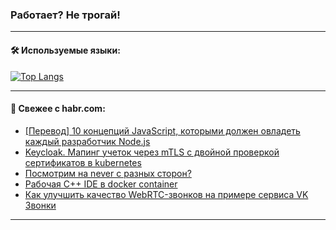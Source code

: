### Работает? Не трогай!

---
<!--
#### 🛠️ Technical stack:

![Java](https://img.shields.io/badge/Java-informational?logo=Oracle&style=flat&logoColor=white&color=FF4500)
![Kotlin](https://img.shields.io/badge/Kotlin-informational?logo=Kotlin&style=flat&logoColor=white&color=774D97)
![TS](https://img.shields.io/badge/TypeScript-informational?logo=typeScript&style=flat&logoColor=black&color=017acc)
![Python](https://img.shields.io/badge/Python-informational?logo=Python&style=flat&logoColor=black&color=ffdd54) <br>
![Spring](https://img.shields.io/badge/Spring-informational?logo=Spring&style=flat&logoColor=white&color=6DB33F) 
![SpringBoot](https://img.shields.io/badge/SpringBoot-informational?logo=SpringBoot&style=flat&logoColor=white&color=6DB33F)
![Nest](https://img.shields.io/badge/NestJS-informational?logo=NestJS&style=flat&logoColor=white&color=E0234E) 
![NodeJS](https://img.shields.io/badge/NodeJS-informational?logo=node.js&style=flat&logoColor=white&color=70A760)<br>
![PostgreSQL](https://img.shields.io/badge/PostgreSQL-informational?logo=PostgreSQL&style=flat&logoColor=white&color=DAA520)
![MongoDB](https://img.shields.io/badge/MongoDB-informational?logo=MongoDB&style=flat&logoColor=white&color=870000)
![Apache](https://img.shields.io/badge/Apache-informational?logo=apache&style=flat&logoColor=white&color=f74e28)

___ 
-->

#### 🛠️ Используемые языки:

[![Top Langs](https://github-readme-stats-u2qms2cxw-advtsettinggmailcoms-projects.vercel.app/api/top-langs/?username=zloylis&langs_count=10&hide_title=true&title_color=e6edf3&size_weight=0.5&count_weight=0.5&layout=compact&hide_progress=true&hide_border=true&theme=dracula)](https://github.com/zloylis)

<!---


####  :octocat:&nbsp;&nbsp; Статистика:

![GitHub stats](https://github-readme-stats-u2qms2cxw-advtsettinggmailcoms-projects.vercel.app/api?username=zloylis&show_icons=true&hide_border=true&theme=dracula&title_color=e6edf3&include_all_commits=true&count_private=true&hide_rank=false&hide_title=true&rank_icon=github)
-->
---

#### 💬 Свежее с habr.com:

<!-- BLOG-POST-LIST:START -->
- [[Перевод] 10 концепций JavaScript, которыми должен овладеть каждый разработчик Node.js](https://habr.com/ru/companies/bothub/articles/849464/?utm_source=habrahabr&utm_medium=rss&utm_campaign=849464)
- [Keycloak. Мапинг учеток через mTLS c двойной проверкой сертификатов в kubernetes](https://habr.com/ru/companies/kaspersky/articles/846326/?utm_source=habrahabr&utm_medium=rss&utm_campaign=846326)
- [Посмотрим на never с разных сторон?](https://habr.com/ru/articles/849074/?utm_source=habrahabr&utm_medium=rss&utm_campaign=849074)
- [Рабочая C++ IDE в docker container](https://habr.com/ru/articles/849432/?utm_source=habrahabr&utm_medium=rss&utm_campaign=849432)
- [Как улучшить качество WebRTC-звонков на примере сервиса VK Звонки](https://habr.com/ru/companies/vk/articles/846634/?utm_source=habrahabr&utm_medium=rss&utm_campaign=846634)
<!-- BLOG-POST-LIST:END -->

---
